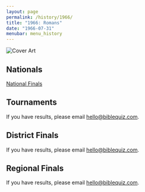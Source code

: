 ```yaml
---
layout: page
permalink: /history/1966/
title: "1966: Romans"
date: "1966-07-31"
menubar: menu_history
---
```


<img src="{% link assets/scripture-portions/1966.jpg %}" alt="Cover Art" style="max-height:400px" />

## Nationals
<a href="{% link _pages/history/1966/nationals.md %}" class="button is-primary">National Finals</a>

## Tournaments
If you have results, please email [hello@biblequiz.com](mailto:hello@biblequiz.com).

## District Finals
If you have results, please email [hello@biblequiz.com](mailto:hello@biblequiz.com).

## Regional Finals
If you have results, please email [hello@biblequiz.com](mailto:hello@biblequiz.com).
